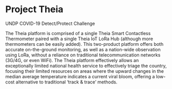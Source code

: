 # Project Theia
UNDP COVID-19 Detect/Protect Challenge

The Theia platform is comprised of a single Theia Smart Contactless Thermometer paired with a single Theia IoT LoRa Hub (although more thermometers can be easily added).  This two-product platform offers both accurate on-the-ground monitoring, as well as a nation-wide observation using LoRa, without a reliance on traditional telecommunication networks (3G/4G, or even WiFi).  The Theia platform effectively allows an exceptionally limited national health service to effectively triage the country, focusing their limited resources on areas where the upward changes in the median average temperature indicates a current viral bloom, offering a low-cost alternative to traditional ‘track & trace’ methods.

